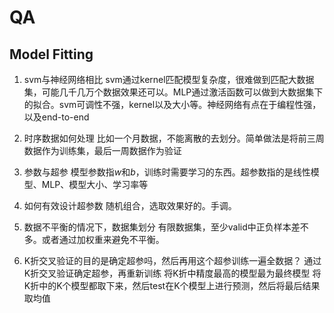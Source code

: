 # QA
## Model Fitting
1. svm与神经网络相比
svm通过kernel匹配模型复杂度，很难做到匹配大数据集，可能几千几万个数据效果还可以。MLP通过激活函数可以做到大数据集下的拟合。svm可调性不强，kernel以及大小等。神经网络有点在于编程性强，以及end-to-end

2. 时序数据如何处理
比如一个月数据，不能离散的去划分。简单做法是将前三周数据作为训练集，最后一周数据作为验证

3. 参数与超参
模型参数指$w$和$b$，训练时需要学习的东西。超参数指的是线性模型、MLP、模型大小、学习率等

4. 如何有效设计超参数
随机组合，选取效果好的。手调。

5. 数据不平衡的情况下，数据集划分
有限数据集，至少valid中正负样本差不多。或者通过加权重来避免不平衡。

6. K折交叉验证的目的是确定超参吗，然后再用这个超参训练一遍全数据？
通过K折交叉验证确定超参，再重新训练
将K折中精度最高的模型最为最终模型
将K折中的K个模型都取下来，然后test在K个模型上进行预测，然后将最后结果取均值


